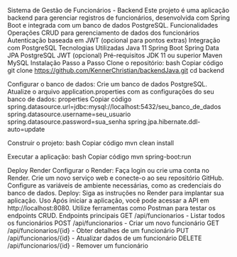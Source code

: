 Sistema de Gestão de Funcionários - Backend
Este projeto é uma aplicação backend para gerenciar registros de funcionários, desenvolvida com Spring Boot e integrada com um banco de dados PostgreSQL.
Funcionalidades
Operações CRUD para gerenciamento de dados dos funcionários
Autenticação baseada em JWT (opcional para pontos extras)
Integração com PostgreSQL
Tecnologias Utilizadas
Java 11
Spring Boot
Spring Data JPA
PostgreSQL
JWT (opcional)
Pré-requisitos
JDK 11 ou superior
Maven
MySQL
Instalação
Passo a Passo
Clone o repositório:
bash
Copiar código
git clone <https://github.com/KennerChristian/backendJava.git>
cd backend


Configurar o banco de dados:
Crie um banco de dados PostgreSQL.
Atualize o arquivo application.properties com as configurações do seu banco de dados:
properties
Copiar código
spring.datasource.url=jdbc:mysql://localhost:5432/seu_banco_de_dados
spring.datasource.username=seu_usuario
spring.datasource.password=sua_senha
spring.jpa.hibernate.ddl-auto=update


Construir o projeto:
bash
Copiar código
mvn clean install


Executar a aplicação:
bash
Copiar código
mvn spring-boot:run


Deploy
Render
Configurar o Render:
Faça login ou crie uma conta no Render.
Crie um novo serviço web e conecte-o ao seu repositório GitHub.
Configure as variáveis de ambiente necessárias, como as credenciais do banco de dados.
Deploy:
Siga as instruções no Render para implantar sua aplicação.
Uso
Após iniciar a aplicação, você pode acessar a API em http://localhost:8080. Utilize ferramentas como Postman para testar os endpoints CRUD.
Endpoints principais
GET /api/funcionarios - Listar todos os funcionários
POST /api/funcionarios - Criar um novo funcionário
GET /api/funcionarios/{id} - Obter detalhes de um funcionário
PUT /api/funcionarios/{id} - Atualizar dados de um funcionário
DELETE /api/funcionarios/{id} - Remover um funcionário